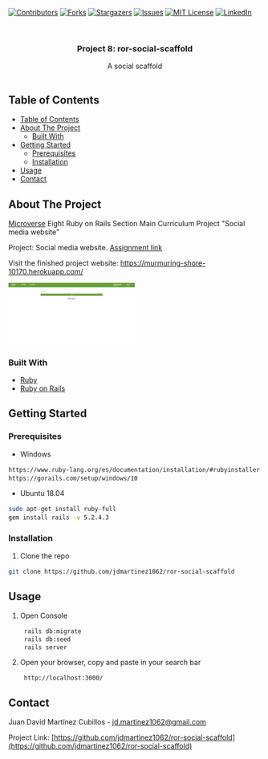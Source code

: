 <!-- PROJECT SHIELDS -->
<!--
*** I'm using markdown "reference style" links for readability.
*** Reference links are enclosed in brackets [ ] instead of parentheses ( ).
*** See the bottom of this document for the declaration of the reference variables
*** for contributors-url, forks-url, etc. This is an optional, concise syntax you may use.
*** https://www.markdownguide.org/basic-syntax/#reference-style-links
-->

[![Contributors][contributors-shield]][contributors-url]
[![Forks][forks-shield]][forks-url]
[![Stargazers][stars-shield]][stars-url]
[![Issues][issues-shield]][issues-url]
[![MIT License][license-shield]][license-url]
[![LinkedIn][linkedin-shield]][linkedin-url]

<!-- PROJECT LOGO -->
<br />
<p align="center">
  

  <h3 class ="norse" align="center" style="@font-face {font-family: 'Norse'; src: url('/fonts/Norse.otf'); font-family:'Norse'}">Project 8: ror-social-scaffold</h3>

  <p align="center">
    A social scaffold
    <br />
    <br />
  </p>
</p>

<!-- TABLE OF CONTENTS -->

## Table of Contents

- [Table of Contents](#table-of-contents)
- [About The Project](#about-the-project)
  - [Built With](#built-with)
- [Getting Started](#getting-started)
  - [Prerequisites](#prerequisites)
  - [Installation](#installation)
- [Usage](#usage)
- [Contact](#contact)

<!-- ABOUT THE PROJECT -->

## About The Project



[Microverse](https://www.microverse.org/) Eight Ruby on Rails Section Main Curriculum Project "Social media website"

Project: Social media website. [Assignment link](https://microverse.pathwright.com/library/fast-track-curriculum/69047/path/step/49736080/)

Visit the finished project website:
https://murmuring-shore-10170.herokuapp.com/

<a href="https://murmuring-shore-10170.herokuapp.com/">
    <img src="app/assets/images/ror-social-app.jpg" width="50%">
</a>

### Built With

- [Ruby](https://www.ruby-lang.org)
- [Ruby on Rails](https://rubyonrails.org/)

## Getting Started

### Prerequisites


* Windows
```sh
https://www.ruby-lang.org/es/documentation/installation/#rubyinstaller
https://gorails.com/setup/windows/10
```
* Ubuntu 18.04
```sh
sudo apt-get install ruby-full
gem install rails -v 5.2.4.3
```
### Installation

1. Clone the repo

```sh
git clone https://github.com/jdmartinez1062/ror-social-scaffold
```
<!-- USAGE EXAMPLES -->
## Usage

1. Open Console

    
        rails db:migrate
        rails db:seed
        rails server         
    

2. Open your browser, copy and paste in your search bar
   
        http://localhost:3000/

        

<!-- CONTACT -->

## Contact

Juan David Martínez Cubillos - jd.martinez1062@gmail.com

Project Link: [https://github.com/jdmartinez1062/ror-social-scaffold](https://github.com/jdmartinez1062/ror-social-scaffold)

<!-- ACKNOWLEDGEMENTS -->


<!-- MARKDOWN LINKS & IMAGES -->
<!-- https://www.markdownguide.org/basic-syntax/#reference-style-links -->

[contributors-shield]: https://img.shields.io/github/contributors/jdmartinez1062/ror-social-scaffold.svg?style=flat-square
[contributors-url]: https://github.com/jdmartinez1062/ror-social-scaffold/graphs/contributors
[forks-shield]: https://img.shields.io/github/forks/jdmartinez1062/ror-social-scaffold.svg?style=flat-square
[forks-url]: https://github.com/jdmartinez1062/ror-social-scaffold/network/members
[stars-shield]: https://img.shields.io/github/stars/jdmartinez1062/ror-social-scaffold.svg?style=flat-square
[stars-url]: https://github.com/jdmartinez1062/ror-social-scaffold/stargazers
[issues-shield]: https://img.shields.io/github/issues/jdmartinez1062/ror-social-scaffold.svg?style=flat-square
[issues-url]: https://github.com/jdmartinez1062/ror-social-scaffold/issues
[license-shield]: https://img.shields.io/github/license/jdmartinez1062/ror-social-scaffold.svg?style=flat-square
[license-url]: https://github.com/jdmartinez1062/ror-social-scaffold/blob/master/LICENSE.txt
[linkedin-shield]: https://img.shields.io/badge/-LinkedIn-black.svg?style=flat-square&logo=linkedin&colorB=555
[linkedin-url]: https://linkedin.com/in/othneildrew
[product-screenshot]: imgs/screenshot.jpg

